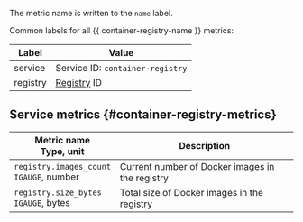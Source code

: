 The metric name is written to the `name` label.

Common labels for all {{ container-registry-name }} metrics:

| Label | Value |
----|----
| service | Service ID: `container-registry` |
| registry | [Registry](../../../container-registry/concepts/registry.md) ID |

## Service metrics {#container-registry-metrics}

| Metric name<br>Type, unit | Description |
--- | ---
| `registry.images_count`<br>`IGAUGE`, number | Current number of Docker images in the registry |
| `registry.size_bytes`<br>`IGAUGE`, bytes | Total size of Docker images in the registry |